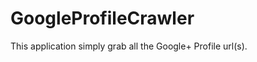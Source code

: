 GoogleProfileCrawler
====================

This application simply grab all the Google+ Profile url(s).
